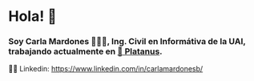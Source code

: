 # Hola! 👋 
### Soy Carla Mardones 👩🏼‍💻, Ing. Civil en Informátiva de la UAI, trabajando actualmente en <a href="https://github.com/platanus">🍌 Platanus</a>.

👩‍💼 Linkedin: https://www.linkedin.com/in/carlamardonesb/
